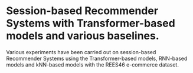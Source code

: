 # Session-based Recommender Systems with Transformer-based models and various baselines.
Various experiments have been carried out on session-based Recommender Systems using the Transformer-based models, RNN-based models and kNN-based models with the REES46 e-commerce dataset.


